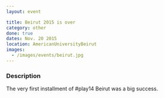 ```yaml
---
layout: event

title: Beirut 2015 is over
category: other
done: true
dates: Nov. 20 2015
location: AmericanUniversityBeirut
images:
  - /images/events/beirut.jpg
---
```


### Description
The very first installment of #play14 Beirut was a big success.
